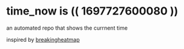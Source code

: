 # time_now is (( 1697727600080 ))

an automated repo that shows the currnent time

inspired by [breakingheatmap](https://github.com/breakingheatmap/breakingheatmap)